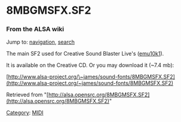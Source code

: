 8MBGMSFX.SF2
============

### From the ALSA wiki

Jump to: [navigation](#mw-head), [search](#p-search)

The main SF2 used for Creative Sound Blaster Live's
([emu10k1](/Emu10k1 "Emu10k1")).

It is available on the Creative CD. Or you may download it (\~7.4 mb):

[http://www.alsa-project.org/\~james/sound-fonts/8MBGMSFX.SF2](http://www.alsa-project.org/~james/sound-fonts/8MBGMSFX.SF2)

Retrieved from
"[http://alsa.opensrc.org/8MBGMSFX.SF2](http://alsa.opensrc.org/8MBGMSFX.SF2)"

[Category](/Special:Categories "Special:Categories"):
[MIDI](/Category:MIDI "Category:MIDI")

